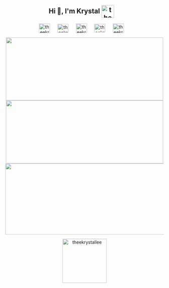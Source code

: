 <h2 align="center">Hi 👋, I'm Krystal
<a href="https://media.theekrystallee.com/" target="_blank" rel="noopener noreferrer"><img align="center" src="https://pbs.twimg.com/profile_images/1378083034864496642/jd08dX5E_400x400.jpg" alt="theekrystallee" height="40" width="40" /></a>&nbsp;&nbsp;&nbsp;&nbsp;</h2>

<p align="center">
<a href="https://twitter.com/theekrystallee" target="_blank" rel="noopener noreferrer"><img align="center" src="https://cdn.cdnlogo.com/logos/t/96/twitter-icon.svg" alt="theekrystallee" target="blank" height="30" width="35" /></a>&nbsp;&nbsp;&nbsp;&nbsp;&nbsp;
<a href="https://www.tiktok.com/@theekrystallee" target="blank"><img align="center" src="https://cdn.cdnlogo.com/logos/t/6/tiktok-app-icon.svg" alt="theekrystallee" height="28" width="35" /></a>&nbsp;&nbsp;&nbsp;&nbsp;&nbsp;
<a href="https://discord.com/users/550003127525572609" target="blank"><img align="center" src="https://cdn.cdnlogo.com/logos/d/43/discord.svg" alt="theekrystallee" height="30" width="35" /></a>&nbsp;&nbsp;&nbsp;&nbsp;&nbsp;
<a href="https://instagram.com/theekrystallee" target="blank"><img align="center" src="https://cdn.cdnlogo.com/logos/i/92/instagram.svg" alt="theekrystallee" height="27" width="35" /></a>&nbsp;&nbsp;&nbsp;&nbsp;&nbsp;
<a href="https://www.youtube.com/c/uncaughtexceptions" target="blank"><img align="center" src="https://cdn.cdnlogo.com/logos/y/57/youtube-icon.svg" alt="theekrystallee" height="30" width="35" /></a>&nbsp;&nbsp;&nbsp;&nbsp;&nbsp;  

</p>


<div align="center">

<img src="https://github-readme-stats.vercel.app/api?username=theekrystallee&theme=omni&hide_border=false&include_all_commits=false&count_private=false" height="200" width="500">
<img src="https://github-readme-streak-stats.herokuapp.com/?user=theekrystallee&theme=omni&hide_border=false" height=200" width="500">
<img src="https://github-readme-stats.vercel.app/api/top-langs/?username=theekrystallee&hide=jupyter%20notebook&theme=omni&hide_border=false&include_all_commits=false&count_private=false&layout=compact" height="225" width="575">

</div>

<p align="center"> 
  <img src="https://komarev.com/ghpvc/?username=theekrystallee&label=Profile%20views&color=ff69b4&style=flat height="35" width="140"
       alt="theekrystallee" /> 

</p>

